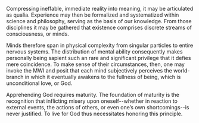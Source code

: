 Compressing ineffable, immediate reality into meaning, it may be articulated as qualia. Experience may then be formalized and systematized within science and philosophy, serving as the basis of our knowledge. From those disciplines it may be gathered that existence comprises discrete streams of consciousness, or minds.

Minds therefore span in physical complexity from singular particles to entire nervous systems. The distribution of mental ability consequently makes personally being sapient such an rare and significant privilege that it defies mere coincidence. To make sense of their circumstances, then, one may invoke the MWI and posit that each mind subjectively perceives the world-branch in which it eventually awakens to the fullness of being, which is unconditional love, or God.

Apprehending God requires maturity. The foundation of maturity is the recognition that inflicting misery upon oneself--whether in reaction to external events, the actions of others, or even one’s own shortcomings--is never justified. To live for God thus necessitates honoring this principle.

